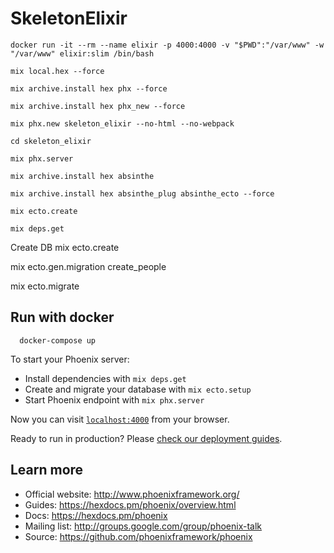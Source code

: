 # SkeletonElixir

    docker run -it --rm --name elixir -p 4000:4000 -v "$PWD":"/var/www" -w "/var/www" elixir:slim /bin/bash

    mix local.hex --force

    mix archive.install hex phx --force

    mix archive.install hex phx_new --force

    mix phx.new skeleton_elixir --no-html --no-webpack

    cd skeleton_elixir

    mix phx.server

    mix archive.install hex absinthe

    mix archive.install hex absinthe_plug absinthe_ecto --force

    mix ecto.create

    mix deps.get

Create DB
mix ecto.create

mix ecto.gen.migration create_people

mix ecto.migrate

## Run with docker

```
  docker-compose up
```

To start your Phoenix server:

- Install dependencies with `mix deps.get`
- Create and migrate your database with `mix ecto.setup`
- Start Phoenix endpoint with `mix phx.server`

Now you can visit [`localhost:4000`](http://localhost:4000) from your browser.

Ready to run in production? Please [check our deployment guides](https://hexdocs.pm/phoenix/deployment.html).

## Learn more

- Official website: http://www.phoenixframework.org/
- Guides: https://hexdocs.pm/phoenix/overview.html
- Docs: https://hexdocs.pm/phoenix
- Mailing list: http://groups.google.com/group/phoenix-talk
- Source: https://github.com/phoenixframework/phoenix
